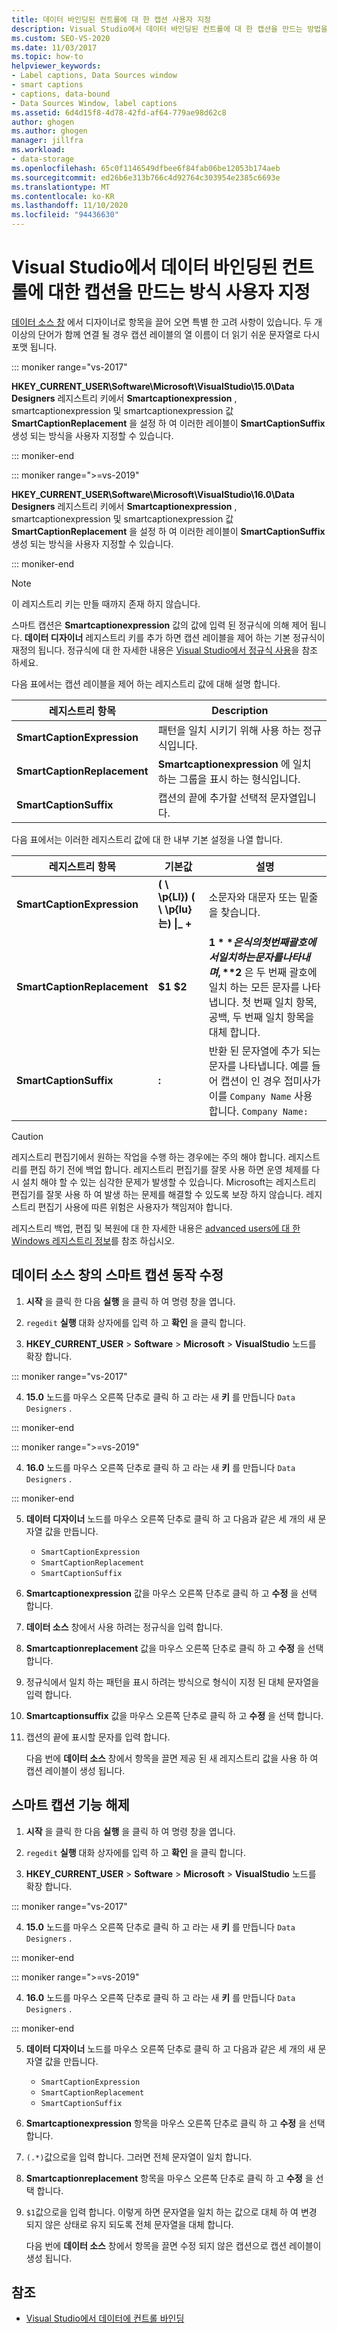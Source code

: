 ```yaml
---
title: 데이터 바인딩된 컨트롤에 대 한 캡션 사용자 지정
description: Visual Studio에서 데이터 바인딩된 컨트롤에 대 한 캡션을 만드는 방법을 사용자 지정 합니다. 데이터 소스 창의 스마트 캡션 동작을 수정 합니다. 스마트 캡션을 해제 합니다.
ms.custom: SEO-VS-2020
ms.date: 11/03/2017
ms.topic: how-to
helpviewer_keywords:
- Label captions, Data Sources window
- smart captions
- captions, data-bound
- Data Sources Window, label captions
ms.assetid: 6d4d15f8-4d78-42fd-af64-779ae98d62c8
author: ghogen
ms.author: ghogen
manager: jillfra
ms.workload:
- data-storage
ms.openlocfilehash: 65c0f1146549dfbee6f84fab06be12053b174aeb
ms.sourcegitcommit: ed26b6e313b766c4d92764c303954e2385c6693e
ms.translationtype: MT
ms.contentlocale: ko-KR
ms.lasthandoff: 11/10/2020
ms.locfileid: "94436630"
---
```

# <a name="customize-how-visual-studio-creates-captions-for-data-bound-controls"></a>Visual Studio에서 데이터 바인딩된 컨트롤에 대한 캡션을 만드는 방식 사용자 지정

[데이터 소스 창](add-new-data-sources.md#data-sources-window) 에서 디자이너로 항목을 끌어 오면 특별 한 고려 사항이 있습니다. 두 개 이상의 단어가 함께 연결 될 경우 캡션 레이블의 열 이름이 더 읽기 쉬운 문자열로 다시 포맷 됩니다.

::: moniker range="vs-2017"

**HKEY_CURRENT_USER\Software\Microsoft\VisualStudio\15.0\Data Designers** 레지스트리 키에서 **Smartcaptionexpression** , smartcaptionexpression 및 smartcaptionexpression 값 **SmartCaptionReplacement** 을 설정 하 여 이러한 레이블이 **SmartCaptionSuffix** 생성 되는 방식을 사용자 지정할 수 있습니다.

::: moniker-end

::: moniker range=">=vs-2019"

**HKEY_CURRENT_USER\Software\Microsoft\VisualStudio\16.0\Data Designers** 레지스트리 키에서 **Smartcaptionexpression** , smartcaptionexpression 및 smartcaptionexpression 값 **SmartCaptionReplacement** 을 설정 하 여 이러한 레이블이 **SmartCaptionSuffix** 생성 되는 방식을 사용자 지정할 수 있습니다.

::: moniker-end

> [!NOTE]
> 이 레지스트리 키는 만들 때까지 존재 하지 않습니다.

스마트 캡션은 **Smartcaptionexpression** 값의 값에 입력 된 정규식에 의해 제어 됩니다. **데이터 디자이너** 레지스트리 키를 추가 하면 캡션 레이블을 제어 하는 기본 정규식이 재정의 됩니다. 정규식에 대 한 자세한 내용은 [Visual Studio에서 정규식 사용](../ide/using-regular-expressions-in-visual-studio.md)을 참조 하세요.

다음 표에서는 캡션 레이블을 제어 하는 레지스트리 값에 대해 설명 합니다.

|레지스트리 항목|Description|
|-------------------|-----------------|
|**SmartCaptionExpression**|패턴을 일치 시키기 위해 사용 하는 정규식입니다.|
|**SmartCaptionReplacement**|**Smartcaptionexpression** 에 일치 하는 그룹을 표시 하는 형식입니다.|
|**SmartCaptionSuffix**|캡션의 끝에 추가할 선택적 문자열입니다.|

다음 표에서는 이러한 레지스트리 값에 대 한 내부 기본 설정을 나열 합니다.

|레지스트리 항목|기본값|설명|
|-------------------|-------------------|-----------------|
|**SmartCaptionExpression**|**( \\ \p{Ll}) ( \\ \p{lu}는) &#124;_ +**|소문자와 대문자 또는 밑줄을 찾습니다.|
|**SmartCaptionReplacement**|**$1 $2**|**$1** 은 식의 첫 번째 괄호에서 일치 하는 문자를 나타내며, **$2** 은 두 번째 괄호에 일치 하는 모든 문자를 나타냅니다. 첫 번째 일치 항목, 공백, 두 번째 일치 항목을 대체 합니다.|
|**SmartCaptionSuffix**|**:**|반환 된 문자열에 추가 되는 문자를 나타냅니다. 예를 들어 캡션이 인 경우 접미사가이를 `Company Name` 사용 합니다. `Company Name:`|

> [!CAUTION]
> 레지스트리 편집기에서 원하는 작업을 수행 하는 경우에는 주의 해야 합니다. 레지스트리를 편집 하기 전에 백업 합니다. 레지스트리 편집기를 잘못 사용 하면 운영 체제를 다시 설치 해야 할 수 있는 심각한 문제가 발생할 수 있습니다. Microsoft는 레지스트리 편집기를 잘못 사용 하 여 발생 하는 문제를 해결할 수 있도록 보장 하지 않습니다. 레지스트리 편집기 사용에 따른 위험은 사용자가 책임져야 합니다.
>
> 레지스트리 백업, 편집 및 복원에 대 한 자세한 내용은 [advanced users에 대 한 Windows 레지스트리 정보](https://support.microsoft.com/help/256986/windows-registry-information-for-advanced-users)를 참조 하십시오.

## <a name="modify-the-smart-captioning-behavior-of-the-data-sources-window"></a>데이터 소스 창의 스마트 캡션 동작 수정

1. **시작** 을 클릭 한 다음 **실행** 을 클릭 하 여 명령 창을 엽니다.

2. `regedit` **실행** 대화 상자에를 입력 하 고 **확인** 을 클릭 합니다.

3. **HKEY_CURRENT_USER**  >  **Software**  >  **Microsoft**  >  **VisualStudio** 노드를 확장 합니다.

::: moniker range="vs-2017"

4. **15.0** 노드를 마우스 오른쪽 단추로 클릭 하 고 라는 새 **키** 를 만듭니다 `Data Designers` .

::: moniker-end

::: moniker range=">=vs-2019"

4. **16.0** 노드를 마우스 오른쪽 단추로 클릭 하 고 라는 새 **키** 를 만듭니다 `Data Designers` .

::: moniker-end

5. **데이터 디자이너** 노드를 마우스 오른쪽 단추로 클릭 하 고 다음과 같은 세 개의 새 문자열 값을 만듭니다.

    - `SmartCaptionExpression`
    - `SmartCaptionReplacement`
    - `SmartCaptionSuffix`

6. **Smartcaptionexpression** 값을 마우스 오른쪽 단추로 클릭 하 고 **수정** 을 선택 합니다.

7. **데이터 소스** 창에서 사용 하려는 정규식을 입력 합니다.

8. **Smartcaptionreplacement** 값을 마우스 오른쪽 단추로 클릭 하 고 **수정** 을 선택 합니다.

9. 정규식에서 일치 하는 패턴을 표시 하려는 방식으로 형식이 지정 된 대체 문자열을 입력 합니다.

10. **Smartcaptionsuffix** 값을 마우스 오른쪽 단추로 클릭 하 고 **수정** 을 선택 합니다.

11. 캡션의 끝에 표시할 문자를 입력 합니다.

    다음 번에 **데이터 소스** 창에서 항목을 끌면 제공 된 새 레지스트리 값을 사용 하 여 캡션 레이블이 생성 됩니다.

## <a name="turn-off-the-smart-captioning-feature"></a>스마트 캡션 기능 해제

1. **시작** 을 클릭 한 다음 **실행** 을 클릭 하 여 명령 창을 엽니다.

2. `regedit` **실행** 대화 상자에를 입력 하 고 **확인** 을 클릭 합니다.

3. **HKEY_CURRENT_USER**  >  **Software**  >  **Microsoft**  >  **VisualStudio** 노드를 확장 합니다.

::: moniker range="vs-2017"

4. **15.0** 노드를 마우스 오른쪽 단추로 클릭 하 고 라는 새 **키** 를 만듭니다 `Data Designers` .

::: moniker-end

::: moniker range=">=vs-2019"

4. **16.0** 노드를 마우스 오른쪽 단추로 클릭 하 고 라는 새 **키** 를 만듭니다 `Data Designers` .

::: moniker-end

5. **데이터 디자이너** 노드를 마우스 오른쪽 단추로 클릭 하 고 다음과 같은 세 개의 새 문자열 값을 만듭니다.

    - `SmartCaptionExpression`
    - `SmartCaptionReplacement`
    - `SmartCaptionSuffix`

6. **Smartcaptionexpression** 항목을 마우스 오른쪽 단추로 클릭 하 고 **수정** 을 선택 합니다.

7. `(.*)`값으로을 입력 합니다. 그러면 전체 문자열이 일치 합니다.

8. **Smartcaptionreplacement** 항목을 마우스 오른쪽 단추로 클릭 하 고 **수정** 을 선택 합니다.

9. `$1`값으로을 입력 합니다. 이렇게 하면 문자열을 일치 하는 값으로 대체 하 여 변경 되지 않은 상태로 유지 되도록 전체 문자열을 대체 합니다.

    다음 번에 **데이터 소스** 창에서 항목을 끌면 수정 되지 않은 캡션으로 캡션 레이블이 생성 됩니다.

## <a name="see-also"></a>참조

- [Visual Studio에서 데이터에 컨트롤 바인딩](../data-tools/bind-controls-to-data-in-visual-studio.md)
